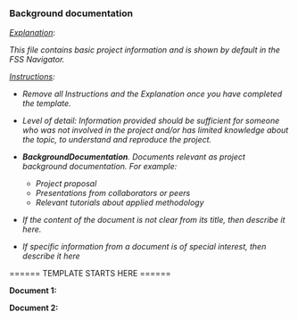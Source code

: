 ### Background documentation

<u>*Explanation*</u>:

*This file contains basic project information and is shown by default in the FSS Navigator.*



*<u>Instructions</u>:* 

* *Remove all Instructions and the Explanation once you have completed the template.*
* *Level of detail: Information provided should be sufficient for someone who was not involved in the project and/or has limited knowledge about the topic,  to understand and reproduce the project.* 



* ***BackgroundDocumentation**. Documents relevant as project background documentation. For example:*

  * *Project proposal*
  * *Presentations from collaborators or peers*
  * *Relevant tutorials about applied methodology*

* *If the content of the document is not clear from its title, then describe it here.*

* *If specific information from a document is of special interest, then describe it here*

  

====== TEMPLATE STARTS HERE ======

**Document 1:**



**Document 2:**
